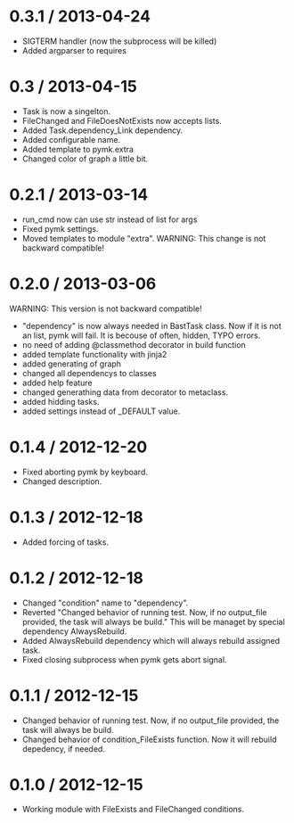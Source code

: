 0.3.1 / 2013-04-24
==================

  * SIGTERM handler (now the subprocess will be killed)
  * Added argparser to requires

0.3 / 2013-04-15
================

  * Task is now a singelton.
  * FileChanged and FileDoesNotExists now accepts lists.
  * Added Task.dependency_Link dependency.
  * Added configurable name.
  * Added template to pymk.extra
  * Changed color of graph a little bit.

0.2.1 / 2013-03-14
==================

  * run_cmd now can use str instead of list for args
  * Fixed pymk settings.
  * Moved templates to module "extra".
    WARNING: This change is not backward compatible!

0.2.0 / 2013-03-06
==================
  WARNING: This version is not backward compatible!

  * "dependency" is now always needed in BastTask class. Now if it is not an list,
    pymk will fail. It is becouse of often,  hidden, TYPO errors.
  * no need of adding @classmethod decorator in build function
  * added template functionality with jinja2
  * added generating of graph
  * changed all dependencys to classes
  * added help feature
  * changed generathing data from decorator to metaclass.
  * added hidding tasks.
  * added settings instead of _DEFAULT value.

0.1.4 / 2012-12-20
==================

  * Fixed aborting pymk by keyboard.
  * Changed description.

0.1.3 / 2012-12-18
==================

  * Added forcing of tasks.

0.1.2 / 2012-12-18
==================

  * Changed "condition" name to "dependency".
  * Reverted "Changed behavior of running test. Now, if no output_file provided, the task
    will always be build." This will be managet by special dependency AlwaysRebuild.
  * Added AlwaysRebuild dependency which will always rebuild assigned task.
  * Fixed closing subprocess when pymk gets abort signal.

0.1.1 / 2012-12-15
==================

  * Changed behavior of running test. Now, if no output_file provided, the task
    will always be build.
  * Changed behavior of condition_FileExists function. Now it will rebuild depedency,
    if needed.

0.1.0 / 2012-12-15
==================

  * Working module with FileExists and FileChanged conditions.
